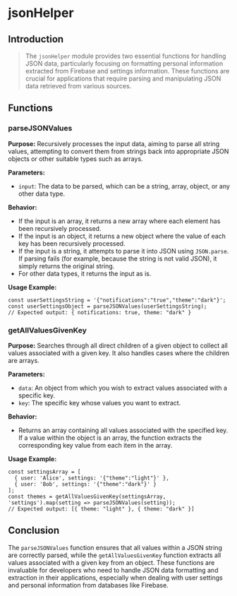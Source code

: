 # jsonHelper



## Introduction

> The `jsonHelper` module provides two essential functions for handling JSON data, particularly focusing on formatting personal information extracted from Firebase and settings information. These functions are crucial for applications that require parsing and manipulating JSON data retrieved from various sources.

## Functions

### parseJSONValues

**Purpose:** Recursively processes the input data, aiming to parse all string values, attempting to convert them from strings back into appropriate JSON objects or other suitable types such as arrays.

**Parameters:**

- `input`: The data to be parsed, which can be a string, array, object, or any other data type.

**Behavior:**

- If the input is an array, it returns a new array where each element has been recursively processed.
- If the input is an object, it returns a new object where the value of each key has been recursively processed.
- If the input is a string, it attempts to parse it into JSON using `JSON.parse`. If parsing fails (for example, because the string is not valid JSON), it simply returns the original string.
- For other data types, it returns the input as is.

**Usage Example:**

```
const userSettingsString = '{"notifications":"true","theme":"dark"}';
const userSettingsObject = parseJSONValues(userSettingsString);
// Expected output: { notifications: true, theme: "dark" }
```

### getAllValuesGivenKey

**Purpose:** Searches through all direct children of a given object to collect all values associated with a given key. It also handles cases where the children are arrays.

**Parameters:**

- `data`: An object from which you wish to extract values associated with a specific key.
- `key`: The specific key whose values you want to extract.

**Behavior:**

- Returns an array containing all values associated with the specified key. If a value within the object is an array, the function extracts the corresponding key value from each item in the array.

**Usage Example:**

```
const settingsArray = [
  { user: 'Alice', settings: '{"theme":"light"}' },
  { user: 'Bob', settings: '{"theme":"dark"}' }
];
const themes = getAllValuesGivenKey(settingsArray, 'settings').map(setting => parseJSONValues(setting));
// Expected output: [{ theme: "light" }, { theme: "dark" }]
```

## Conclusion

The `parseJSONValues` function ensures that all values within a JSON string are correctly parsed, while the `getAllValuesGivenKey` function extracts all values associated with a given key from an object. These functions are invaluable for developers who need to handle JSON data formatting and extraction in their applications, especially when dealing with user settings and personal information from databases like Firebase.
